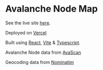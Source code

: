 # Avalanche Node Map

See the live site [here](https://avalanche-node-map.vercel.app/).

Deployed on [Vercel](https://vercel.com/)

Built using [React](https://reactjs.org/), [Vite](https://vitejs.dev/) & [Typescript](https://www.typescriptlang.org/).

Avalanche Node data from [AvaScan](https://avascan.info/stats/staking)

Geocoding data from [Nominatim](https://nominatim.org/)
